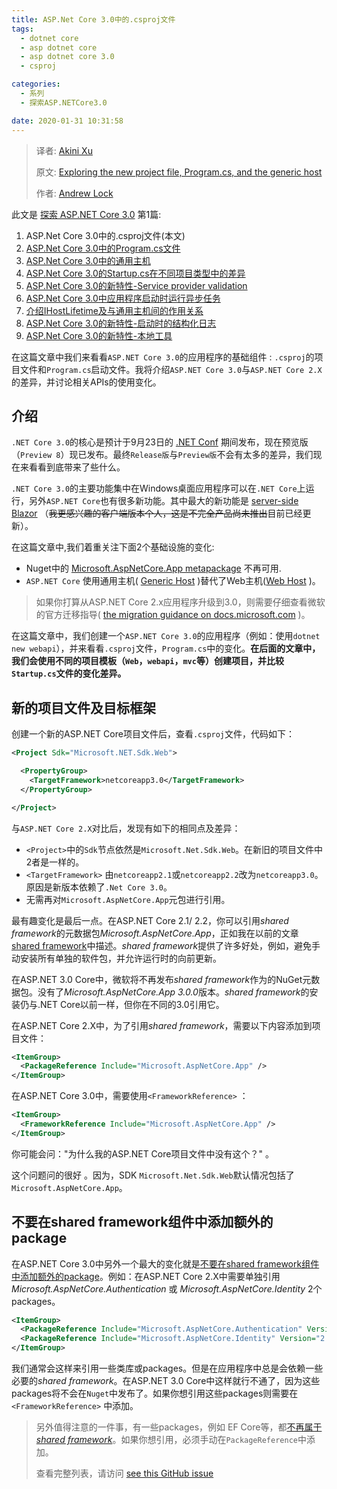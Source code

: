 ```yaml
---
title: ASP.Net Core 3.0中的.csproj文件
tags: 
  - dotnet core
  - asp dotnet core
  - asp dotnet core 3.0
  - csproj

categories:
  - 系列
  - 探索ASP.NETCore3.0

date: 2020-01-31 10:31:58
---
```


> 译者:  [Akini Xu](https://blog.ibestread.com)
>
> 原文:  [Exploring the new project file, Program.cs, and the generic host](https://andrewlock.net/exploring-the-new-project-file-program-and-the-generic-host-in-asp-net-core-3/) 
>
> 作者:  [Andrew Lock](https://andrewlock.net/about/)
>

此文是 [探索 ASP.NET Core 3.0](https://blog.ibestread.com/exploring-asp-net-core-3) 第1篇:

1. ASP.Net Core 3.0中的.csproj文件(本文)
2. [ASP.Net Core 3.0中的Program.cs文件](https://blog.ibestread.com/exploring-the-program-file-in-asp-net-core-3/)
3. [ASP.Net Core 3.0中的通用主机](https://blog.ibestread.com/exploring-the-generic-host-in-asp-net-core-3/)
4. [ASP.Net Core 3.0的Startup.cs在不同项目类型中的差异](https://blog.ibestread.com/comparing-startup-between-the-asp-net-core-3-templates/)
5. [ASP.Net Core 3.0的新特性-Service provider validation](https://blog.ibestread.com/new-in-asp-net-core-3-service-provider-validation)
6. [ASP.Net Core 3.0中应用程序启动时运行异步任务](https://blog.ibestread.com/running-async-tasks-on-app-startup-in-asp-net-core-3)
7. [介绍IHostLifetime及与通用主机间的作用关系](https://blog.ibestread.com/introducing-ihostlifetime-and-untangling-the-generic-host-startup-interactions)
8. [ASP.Net Core 3.0的新特性-启动时的结构化日志](https://blog.ibestread.com/new-in-aspnetcore-3-structured-logging-for-startup-messages)
9. [ASP.Net Core 3.0的新特性-本地工具](https://blog.ibestread.com/new-in-net-core-3-local-tools)

在这篇文章中我们来看看`ASP.NET Core 3.0`的应用程序的基础组件 : `.csproj`的项目文件和`Program.cs`启动文件。我将介绍`ASP.NET Core 3.0`与`ASP.NET Core 2.X`的差异，并讨论相关APIs的使用变化。 

 <!-- more --> 

## 介绍

`.NET Core 3.0`的核心是预计于9月23日的 [.NET Conf](https://www.dotnetconf.net/) 期间发布，现在预览版（`Preview 8`）现已发布。最终` Release版 `与`Preview版`不会有太多的差异，我们现在来看看到底带来了些什么。 

`.NET Core 3.0`的主要功能集中在Windows桌面应用程序可以在`.NET Core`上运行，另外`ASP.NET Core`也有很多新功能。其中最大的新功能是 [server-side Blazor](https://docs.microsoft.com/en-us/aspnet/core/blazor/hosting-models?view=aspnetcore-3.0#server-side) （~~我更感兴趣的客户端版本个人，这是不完全产品尚未推出~~目前已经更新）。 

在这篇文章中,我们着重关注下面2个基础设施的变化:

- Nuget中的 [Microsoft.AspNetCore.App metapackage](https://andrewlock.net/the-microsoft-aspnetcore-all-metapackage-is-huge-and-thats-awesome-thanks-to-the-net-core-runtime-store-2/) 不再可用.
- `ASP.NET Core` 使用通用主机( [Generic Host](https://docs.microsoft.com/en-us/aspnet/core/fundamentals/host/generic-host?view=aspnetcore-3.0) )替代了Web主机([Web Host](https://docs.microsoft.com/en-us/aspnet/core/fundamentals/host/web-host?view=aspnetcore-3.0) )。

>  如果你打算从ASP.NET Core 2.x应用程序升级到3.0，则需要仔细查看微软的官方迁移指导( [the migration guidance on docs.microsoft.com](https://docs.microsoft.com/en-us/aspnet/core/migration/22-to-30) )。 

在这篇文章中，我们创建一个`ASP.NET Core 3.0`的应用程序（例如：使用` dotnet new webapi `），并来看看`.csproj`文件，`Program.cs`中的变化。**在后面的文章中，我们会使用不同的项目模板（`Web`，`webapi`，`mvc`等）创建项目，并比较`Startup.cs`文件的变化差异。** 

## 新的项目文件及目标框架

创建一个新的ASP.NET Core项目文件后，查看`.csproj`文件，代码如下：

```xml
<Project Sdk="Microsoft.NET.Sdk.Web">

  <PropertyGroup>
    <TargetFramework>netcoreapp3.0</TargetFramework>
  </PropertyGroup>

</Project>
```

与`ASP.NET Core 2.X`对比后，发现有如下的相同点及差异：

- `<Project>`中的`Sdk`节点依然是` Microsoft.Net.Sdk.Web `。在新旧的项目文件中2者是一样的。
- `<TargetFramework>` 由` netcoreapp2.1 `或` netcoreapp2.2 `改为` netcoreapp3.0 `。原因是新版本依赖了`.Net Core 3.0`。
-  无需再对`Microsoft.AspNetCore.App`元包进行引用。

最有趣变化是最后一点。在ASP.NET Core 2.1/ 2.2，你可以引用*shared framework*的元数据包*Microsoft.AspNetCore.App*，正如我在以前的文章[shared framework](https://andrewlock.net/exploring-the-microsoft-aspnetcore-app-shared-framework-in-asp-net-core-2-1-preview-1/)中描述。*shared framework*提供了许多好处，例如，避免手动安装所有单独的软件包，并允许运行时的向前更新。 

在ASP.NET 3.0 Core中，微软将不再发布*shared framework*作为的NuGet元数据包。没有了*Microsoft.AspNetCore.App 3.0.0*版本。*shared framework*的安装仍与.NET Core以前一样，但你在不同的3.0引用它。 

在ASP.NET Core 2.X中，为了引用*shared framework*，需要以下内容添加到项目文件： 

```xml
<ItemGroup>
  <PackageReference Include="Microsoft.AspNetCore.App" />
</ItemGroup>
```

在ASP.NET Core 3.0中，需要使用`<FrameworkReference>` ：

```xml
<ItemGroup>
  <FrameworkReference Include="Microsoft.AspNetCore.App" />
</ItemGroup>
```

你可能会问："为什么我的ASP.NET Core项目文件中没有这个？" 。 

这个问题问的很好 。因为，SDK `Microsoft.Net.Sdk.Web`默认情况包括了 `Microsoft.AspNetCore.App`。

## 不要在shared framework组件中添加额外的package

在ASP.NET Core 3.0中另外一个最大的变化就是[不要在shared framework组件中添加额外的package](https://github.com/aspnet/AspNetCore/issues/3756)。例如：在ASP.NET Core 2.X中需要单独引用 *Microsoft.AspNetCore.Authentication*  或  *Microsoft.AspNetCore.Identity* 2个packages。

```xml
<ItemGroup>
  <PackageReference Include="Microsoft.AspNetCore.Authentication" Version="2.1.0"/>
  <PackageReference Include="Microsoft.AspNetCore.Identity" Version="2.1.0"/>
</ItemGroup>
```

我们通常会这样来引用一些类库或packages。但是在应用程序中总是会依赖一些必要的*shared framework*。在ASP.NET 3.0 Core中这样就行不通了，因为这些packages将不会在`Nuget`中发布了。如果你想引用这些packages则需要在`<FrameworkReference>` 中添加。

> 另外值得注意的一件事，有一些packages，例如 EF Core等，都[不再属于*shared framework*](https://github.com/aspnet/AspNetCore/issues/3755)。如果你想引用，必须手动在`PackageReference`中添加。
>
> 查看完整列表，请访问  [see this GitHub issue](https://github.com/aspnet/AspNetCore/issues/3755) 
